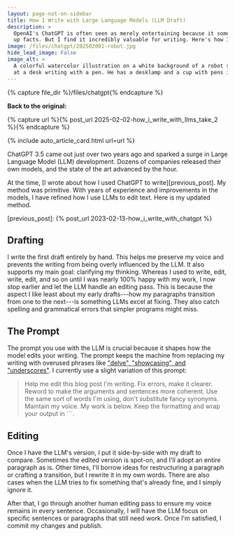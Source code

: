 ```yaml
---
layout: page-not-on-sidebar
title: How I Write with Large Language Models (LLM Draft)
description: >
  OpenAI's ChatGPT is often seen as merely entertaining because it sometimes makes
  up facts. But I find it incredibly valuable for writing. Here's how I use it.
image: /files/chatgpt/202502001-robot.jpg
hide_lead_image: False
image_alt: >
  A colorful watercolor illustration on a white background of a robot sitting
  at a desk writing with a pen. He has a desklamp and a cup with pens in it.
---
```


{% capture file_dir %}/files/chatgpt{% endcapture %}

**Back to the original:**

{% capture url %}{% post_url 2025-02-02-how_i_write_with_llms_take_2 %}{% endcapture %}
<div class="card-grid">
  {% include auto_article_card.html url=url %}
</div>

ChatGPT 3.5 came out just over two years ago and sparked a surge in Large
Language Model (LLM) development. Dozens of companies released their own
models, and the state of the art advanced by the hour.

At the time, [I wrote about how I used ChatGPT to write][previous_post]. My
method was primitive. With years of experience and improvements in the models,
I have refined how I use LLMs to edit text. Here is my updated method.

[previous_post]: {% post_url 2023-02-13-how_i_write_with_chatgpt %}

## Drafting

I write the first draft entirely by hand. This helps me preserve my voice and
prevents the writing from being overly influenced by the LLM. It also supports
my main goal: clarifying my thinking. Whereas I used to write, edit, write,
edit, and so on until I was nearly 100% happy with my work, I now stop earlier
and let the LLM handle an editing pass. This is because the aspect I like
least about my early drafts---how my paragraphs transition from one to the
next---is something LLMs excel at fixing. They also catch spelling and
grammatical errors that simpler programs might miss.

## The Prompt

The prompt you use with the LLM is crucial because it shapes how the model
edits your writing. The prompt keeps the machine from replacing my writing
with overused phrases like ["delve", "showcasing", and "underscores"][ars]. I
currently use a slight variation of this prompt:

> Help me edit this blog post I'm writing. Fix errors, make it clearer. Reword
> to make the arguments and sentences more coherent. Use the same sort of
> words I'm using, don't substitute fancy synonyms. Maintain my voice. My work
> is below. Keep the formatting and wrap your output in \`\`\`.

[ars]: https://arstechnica.com/ai/2024/07/the-telltale-words-that-could-identify-generative-ai-text/

## Editing

Once I have the LLM's version, I put it side-by-side with my draft to compare.
Sometimes the edited version is spot-on, and I'll adopt an entire paragraph as
is. Other times, I'll borrow ideas for restructuring a paragraph or crafting a
transition, but I rewrite it in my own words. There are also cases when the
LLM tries to fix something that's already fine, and I simply ignore it.

After that, I go through another human editing pass to ensure my voice remains
in every sentence. Occasionally, I will have the LLM focus on specific
sentences or paragraphs that still need work. Once I'm satisfied, I commit my
changes and publish.
